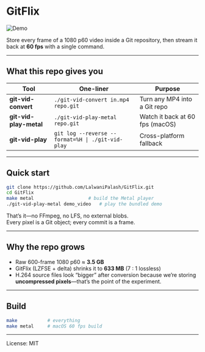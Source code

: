 # GitFlix  
![Demo](demo.gif)

Store every frame of a 1080 p60 video inside a Git repository, then stream it back at **60 fps** with a single command.

---

## What this repo gives you
| Tool | One-liner | Purpose |
|---|---|---|
| **git-vid-convert** | `./git-vid-convert in.mp4 repo.git` | Turn any MP4 into a Git repo |
| **git-vid-play-metal** | `./git-vid-play-metal repo.git` | Watch it back at 60 fps (macOS) |
| **git-vid-play** | `git log --reverse --format=%H \| ./git-vid-play` | Cross-platform fallback |

---

## Quick start
```bash
git clone https://github.com/LalwaniPalash/GitFlix.git
cd GitFlix
make metal                    # build the Metal player
./git-vid-play-metal demo_video   # play the bundled demo
```

That’s it—no FFmpeg, no LFS, no external blobs.  
Every pixel is a Git object; every commit is a frame.

---

## Why the repo grows
- Raw 600-frame 1080 p60 ≈ **3.5 GB**  
- GitFlix (LZFSE + delta) shrinks it to **633 MB** (7 : 1 lossless)  
- H.264 source files look “bigger” after conversion because we’re storing **uncompressed pixels**—that’s the point of the experiment.

---

## Build
```bash
make           # everything
make metal     # macOS 60 fps build
```

---

License: MIT